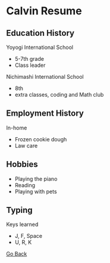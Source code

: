 # Calvin Resume

## Education History
Yoyogi International School
 - 5-7th grade
 - Class leader

Nichimashi International School
 - 8th
 - extra classes, coding and Math club

## Employment History
In-home
- Frozen cookie dough
- Law care

## Hobbies
- Playing the piano
- Reading
- Playing with pets

## Typing
Keys learned
- J, F, Space
- U, R, K

[Go Back](README.md)
